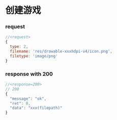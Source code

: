 # 创建游戏


### request

```js
//<request>
{
  type: 2,
  filename: 'res/drawable-xxxhdpi-v4/icon.png',
  filetype: 'image/png'
}

```

### response with 200

```js
//<response=200>
// 200
{
  "message": "ok",
  "ret": 0,
  "data": "xxx(filepath)"
}
```

